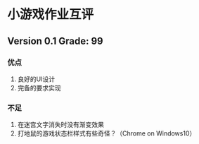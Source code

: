 # 小游戏作业互评

## Version 0.1 Grade: 99

### 优点

1. 良好的UI设计
1. 完备的要求实现

### 不足

1. 在迷宫文字消失时没有渐变效果
1. 打地鼠的游戏状态栏样式有些奇怪？（Chrome on Windows10）
